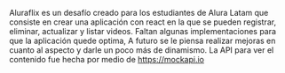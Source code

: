 Aluraflix es un desafío creado para los estudiantes de Alura Latam que consiste en crear una aplicación con react en la que se pueden registrar, eliminar, actualizar y listar videos. 
Faltan algunas implementaciones para que la aplicación quede optima, A futuro se le piensa realizar mejoras en cuanto al aspecto y darle un poco más de dinamismo. 
La API para ver el contenido fue hecha por medio de https://mockapi.io

